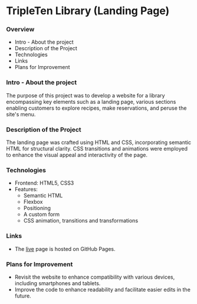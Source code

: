 # TripleTen Library (Landing Page)

### Overview

- Intro - About the project
- Description of the Project
- Technologies
- Links
- Plans for Improvement

### Intro - About the project

The purpose of this project was to develop a website for a library encompassing key elements such as a landing page, various sections enabling customers to explore recipes, make reservations, and peruse the site's menu.

### Description of the Project

The landing page was crafted using HTML and CSS, incorporating semantic HTML for structural clarity. CSS transitions and animations were employed to enhance the visual appeal and interactivity of the page.

### Technologies

- Frontend: HTML5, CSS3
- Features:
  - Semantic HTML
  - Flexbox
  - Positioning
  - A custom form
  - CSS animation, transitions and transformations

### Links

- The [live](https://mnunezsa95.github.io/se_project_library/) page is hosted on GitHub Pages.

### Plans for Improvement

- Revisit the website to enhance compatibility with various devices, including smartphones and tablets.
- Improve the code to enhance readability and facilitate easier edits in the future.
